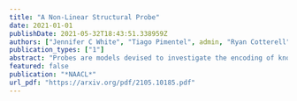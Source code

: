 ```yaml
---
title: "A Non-Linear Structural Probe"
date: 2021-01-01
publishDate: 2021-05-32T18:43:51.338959Z
authors: ["Jennifer C White", "Tiago Pimentel", admin, "Ryan Cotterell"]
publication_types: ["1"]
abstract: "Probes are models devised to investigate the encoding of knowledge{---}e.g. syntactic structure{---}in contextual representations. Probes are often designed for simplicity, which has led to restrictions on probe design that may not allow for the full exploitation of the structure of encoded information; one such restriction is linearity. We examine the case of a structural probe (Hewitt and Manning, 2019), which aims to investigate the encoding of syntactic structure in contextual representations through learning only linear transformations. By observing that the structural probe learns a metric, we are able to kernelize it and develop a novel non-linear variant with an identical number of parameters. We test on 6 languages and find that the radial-basis function (RBF) kernel, in conjunction with regularization, achieves a statistically significant improvement over the baseline in all languages{---}implying that at least part of the syntactic knowledge is encoded non-linearly. We conclude by discussing how the RBF kernel resembles BERT{'}s self-attention layers and speculate that this resemblance leads to the RBF-based probe{'}s stronger performance."
featured: false
publication: "*NAACL*"
url_pdf: "https://arxiv.org/pdf/2105.10185.pdf"
---
```

